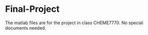 # Final-Project
The matlab files are for the project in class CHEME7770. 
No special documents needed.
